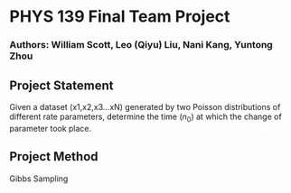 # PHYS 139 Final Team Project

### Authors: William Scott, Leo (Qiyu) Liu, Nani Kang, Yuntong Zhou

## Project Statement

Given a dataset (x1,x2,x3...xN) generated by two Poisson distributions of different rate parameters, determine the time ($n_0$) at which the change of 
parameter took place.

## Project Method

Gibbs Sampling

